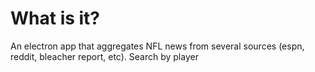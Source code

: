 # What is it?
An electron app that aggregates NFL news from several sources (espn, reddit, bleacher report, etc). Search by player